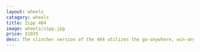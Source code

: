 ```yaml
---
layout: wheels
catagory: wheels
title: Zipp 404
image: wheels/zipp.jpg
price: $1035
desc: The clincher version of the 404 utilizes the go-anywhere, win-anything 58 mm rim depth model and convenience of clincher tires with an aluminum brake track.
---
```

